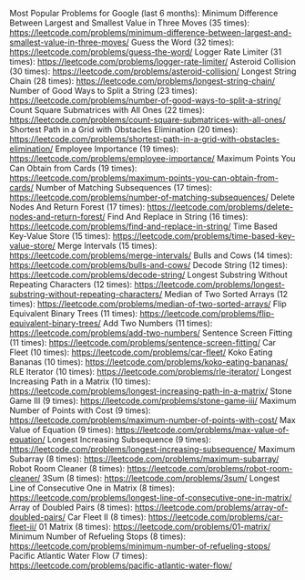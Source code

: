 Most Popular Problems for Google (last 6 months):
Minimum Difference Between Largest and Smallest Value in Three Moves (35 times): https://leetcode.com/problems/minimum-difference-between-largest-and-smallest-value-in-three-moves/
Guess the Word (32 times): https://leetcode.com/problems/guess-the-word/
Logger Rate Limiter (31 times): https://leetcode.com/problems/logger-rate-limiter/
Asteroid Collision (30 times): https://leetcode.com/problems/asteroid-collision/
Longest String Chain (28 times): https://leetcode.com/problems/longest-string-chain/
Number of Good Ways to Split a String (23 times): https://leetcode.com/problems/number-of-good-ways-to-split-a-string/
Count Square Submatrices with All Ones (22 times): https://leetcode.com/problems/count-square-submatrices-with-all-ones/
Shortest Path in a Grid with Obstacles Elimination (20 times): https://leetcode.com/problems/shortest-path-in-a-grid-with-obstacles-elimination/
Employee Importance (19 times): https://leetcode.com/problems/employee-importance/
Maximum Points You Can Obtain from Cards (19 times): https://leetcode.com/problems/maximum-points-you-can-obtain-from-cards/
Number of Matching Subsequences (17 times): https://leetcode.com/problems/number-of-matching-subsequences/
Delete Nodes And Return Forest (17 times): https://leetcode.com/problems/delete-nodes-and-return-forest/
Find And Replace in String (16 times): https://leetcode.com/problems/find-and-replace-in-string/
Time Based Key-Value Store (15 times): https://leetcode.com/problems/time-based-key-value-store/
Merge Intervals (15 times): https://leetcode.com/problems/merge-intervals/
Bulls and Cows (14 times): https://leetcode.com/problems/bulls-and-cows/
Decode String (12 times): https://leetcode.com/problems/decode-string/
Longest Substring Without Repeating Characters (12 times): https://leetcode.com/problems/longest-substring-without-repeating-characters/
Median of Two Sorted Arrays (12 times): https://leetcode.com/problems/median-of-two-sorted-arrays/
Flip Equivalent Binary Trees (11 times): https://leetcode.com/problems/flip-equivalent-binary-trees/
Add Two Numbers (11 times): https://leetcode.com/problems/add-two-numbers/
Sentence Screen Fitting (11 times): https://leetcode.com/problems/sentence-screen-fitting/
Car Fleet (10 times): https://leetcode.com/problems/car-fleet/
Koko Eating Bananas (10 times): https://leetcode.com/problems/koko-eating-bananas/
RLE Iterator (10 times): https://leetcode.com/problems/rle-iterator/
Longest Increasing Path in a Matrix (10 times): https://leetcode.com/problems/longest-increasing-path-in-a-matrix/
Stone Game III (9 times): https://leetcode.com/problems/stone-game-iii/
Maximum Number of Points with Cost (9 times): https://leetcode.com/problems/maximum-number-of-points-with-cost/
Max Value of Equation (9 times): https://leetcode.com/problems/max-value-of-equation/
Longest Increasing Subsequence (9 times): https://leetcode.com/problems/longest-increasing-subsequence/
Maximum Subarray (8 times): https://leetcode.com/problems/maximum-subarray/
Robot Room Cleaner (8 times): https://leetcode.com/problems/robot-room-cleaner/
3Sum (8 times): https://leetcode.com/problems/3sum/
Longest Line of Consecutive One in Matrix (8 times): https://leetcode.com/problems/longest-line-of-consecutive-one-in-matrix/
Array of Doubled Pairs (8 times): https://leetcode.com/problems/array-of-doubled-pairs/
Car Fleet II (8 times): https://leetcode.com/problems/car-fleet-ii/
01 Matrix (8 times): https://leetcode.com/problems/01-matrix/
Minimum Number of Refueling Stops (8 times): https://leetcode.com/problems/minimum-number-of-refueling-stops/
Pacific Atlantic Water Flow (7 times): https://leetcode.com/problems/pacific-atlantic-water-flow/